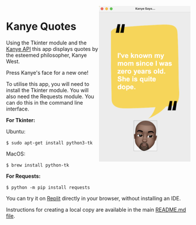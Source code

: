 <img src="https://github.com/ZanClifton/intermediate-python-projects/blob/main/images/kanye-quotes.png" width=250px align=right alt="Kanye Quotes"/>

# Kanye Quotes

Using the Tkinter module and the [Kanye API](https://kanye.rest/) this app displays quotes by the esteemed philosopher, Kanye West.

Press Kanye's face for a new one!

To utilise this app, you will need to install the Tkinter module. You will also need the Requests module. You can do this in the command line interface.

**For Tkinter:**

Ubuntu:

```
$ sudo apt-get install python3-tk
```

MacOS:

```
$ brew install python-tk
```

**For Requests:**

```
$ python -m pip install requests
```

You can try it on [Replit](https://replit.com/@ZanClifton/kanye-quotes?v=1) directly in your browser, without installing an IDE.

Instructions for creating a local copy are available in the main [README.md file](https://github.com/ZanClifton/intermediate-python-projects/blob/main/README.md).
